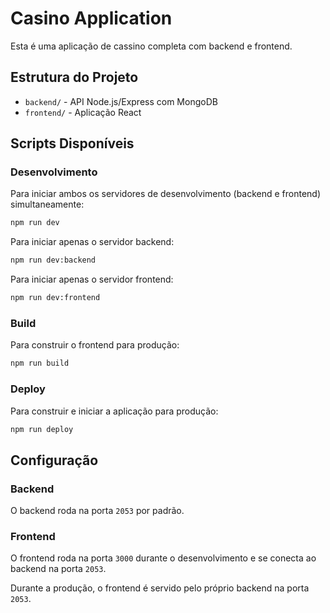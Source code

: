 # Casino Application

Esta é uma aplicação de cassino completa com backend e frontend.

## Estrutura do Projeto

- `backend/` - API Node.js/Express com MongoDB
- `frontend/` - Aplicação React

## Scripts Disponíveis

### Desenvolvimento

Para iniciar ambos os servidores de desenvolvimento (backend e frontend) simultaneamente:

```bash
npm run dev
```

Para iniciar apenas o servidor backend:

```bash
npm run dev:backend
```

Para iniciar apenas o servidor frontend:

```bash
npm run dev:frontend
```

### Build

Para construir o frontend para produção:

```bash
npm run build
```

### Deploy

Para construir e iniciar a aplicação para produção:

```bash
npm run deploy
```

## Configuração

### Backend

O backend roda na porta `2053` por padrão.

### Frontend

O frontend roda na porta `3000` durante o desenvolvimento e se conecta ao backend na porta `2053`.

Durante a produção, o frontend é servido pelo próprio backend na porta `2053`.